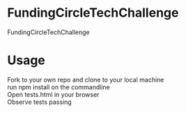 # FundingCircleTechChallenge
FundingCircleTechChallenge

# Usage
Fork to your own repo and clone to your local machine <br>
run npm install on the commandline <br>
Open tests.html in your browser <br>
Observe tests passing <br><br>
